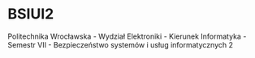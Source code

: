 # BSIUI2
Politechnika Wrocławska - Wydział Elektroniki - Kierunek Informatyka - Semestr VII - Bezpieczeństwo systemów i usług informatycznych 2
